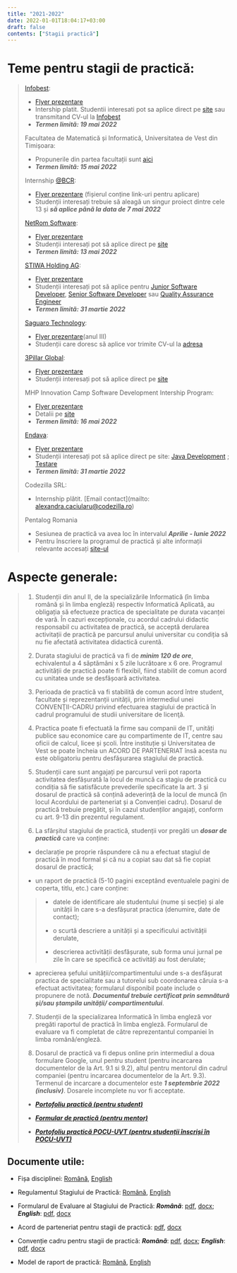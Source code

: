 ```yaml
---
title: "2021-2022"
date: 2022-01-01T18:04:17+03:00
draft: false
contents: ["Stagii practică"]
---
```

# Teme pentru stagii de practică:

> [Infobest](https://www.infobest.ro/):
>
> - [Flyer prezentare](https://drive.google.com/file/d/1AJ0aZizNNcCN8HxeExMw0D7QSnk8Gk75/view?usp=sharing)
> - Intership platit. Studentii interesati pot sa aplice direct pe [site](https://www.infobest.ro/careers/interships/software-development/) sau transmitand CV-ul la [Infobest](mailto:recruiting@infobest.ro)
> - ***Termen limită: 19 mai 2022***
>
> Facultatea de Matematică și Informatică, Universitatea de Vest din Timișoara:
>
> - Propunerile din partea facultații sunt [aici](https://drive.google.com/file/d/1GhgYlHJE0vEqfEoYjA6ZSzcHFBFLV4yd/view?usp=sharing)
> - ***Termen limită: 15 mai 2022***
>
> Internship [@BCR](https://www.bcr.ro/r):
>
> - [Flyer prezentare](https://drive.google.com/file/d/15BM91NIxVQp7EgS0OM5fQ_v4l-3EgQtT/view?usp=sharing) (fișierul conține link-uri pentru aplicare)
> - Studenții interesați trebuie să aleagă un singur proiect dintre cele 13 și ***să aplice până la data de 7 mai 2022***
>
> [NetRom Software](https://www.netromsoftware.ro/):
>
> - [Flyer prezentare](https://drive.google.com/file/d/1sEvy8fvp7EANfxG6t7dU5vzdb4Kg_hWR/view?usp=sharing)
> -  Studenții interesați pot să aplice direct pe [site](https://www.netromsoftware.ro/student-registration)
> - ***Termen limită: 13 mai 2022***
>
> [STIWA Holding AG](https://www.stiwa.com/en/):
>
> - [Flyer prezentare](https://drive.google.com/file/d/18urxLN4GcQRVOjHfwpYtRs8FqMW1xXNc/view?usp=sharing)
> - Studenții interesați pot să aplice pentru [Junior Software Developer](https://drive.google.com/file/d/1agt3GQfpdhl062_H1oxTw_g07Dbgc63x/view?usp=sharing), [Senior Software Developer](https://drive.google.com/file/d/19ayDBc2YYXLwhcnQ-s14mv90JtSCgNGR/view?usp=sharing) sau [Quality Assurance Engineer](https://drive.google.com/file/d/12c_j-dyJaDkBs6CCJYC6t7IKAO_6Gw_g/view?usp=sharing)
> - ***Termen limită: 31 martie 2022***
>
> [Saguaro Technology](https://www.saguarotech.net/):
>
> - [Flyer prezentare](https://drive.google.com/file/d/1OrSJG0527WMtXO2SFzHLimdghLEHHpqs/view?usp=sharing)(anul III)
> - Studenții care doresc să aplice vor trimite CV-ul la [adresa](hr@saguarotech.net)
>
> [3Pillar Global](https://www.3pillarglobal.com/):
>
> - [Flyer prezentare](https://drive.google.com/file/d/1NDgoJFI1XE9xcNRpbm-zSJPGW2n-GBPi/view?usp=sharing)
> - Studenții interesați pot să aplice direct pe [site](https://jobs.lever.co/3pillarglobal/8030712e-f4d2-42d1-aa64-2c7c0db49306)
>
> MHP Innovation Camp Software Development Intership Program:
>
> - [Flyer prezentare](https://drive.google.com/file/d/1VCqyVh6MFzPjVJf8gvhQqOTSG6iK6HOA/view?usp=sharing)
> - Detalii pe [site](https://jobs.mhp.com)
> - ***Termen limită: 16 mai 2022***
>
> [Endava](https://www.endava.com/en):
>
> - [Flyer prezentare](https://drive.google.com/file/d/1B-7ZXRUgpeVWSZbvPeJpbGt8_eR84NEW/view?usp=sharing)
> - Studenții interesați pot să aplice direct pe site: [Java Development](https://qr.page/g/2n0F4MWkPOP) ; [Testare](https://qr.page/g/2S1mI5S1mFs)
> - ***Termen limită: 31 martie 2022***
>
> Codezilla SRL:
>
> - Internship plătit. [Email contact](mailto: alexandra.caciularu@codezilla.ro)
>
> Pentalog Romania
>
> - Sesiunea de practică va avea loc în intervalul ***Aprilie - Iunie 2022***
> - Pentru înscriere la programul de practică și alte informații relevante accesați [site-ul](https://ww.pentalog.com/pregatit-pentru-maine/)

# Aspecte generale:

> 1. Studenții din anul II, de la specializările Informatică (în limba română și în limba engleză) respectiv Informatică Aplicată, au obligația să efectueze practica de specialitate pe durata vacanței de vară. În cazuri excepționale, cu acordul cadrului didactic responsabil cu activitatea de practică, se acceptă derularea activitații de practică pe parcursul anului universitar cu condiția să nu fie afectată activitatea didactică curentă.
>
> 2. Durata stagiului de practică va fi de ***minim 120 de ore***, echivalentul a 4 săptămâni x 5 zile lucrătoare x 6 ore. Programul activității de practică poate fi flexibil, fiind stabilit de comun acord cu unitatea unde se desfășoară activitatea.
>
> 3. Perioada de practică va fi stabilită de comun acord între student, facultate și reprezentanții unității, prin intermediul unei CONVENŢII-CADRU privind efectuarea stagiului de practică în cadrul programului de studii universitare de licenţă.
>
> 4. Practica poate fi efectuată la firme sau companii de IT, unități publice sau economice care au compartimente de IT, centre sau oficii de calcul, licee și școli. Între instituție și Universitatea de Vest se poate încheia un ACORD DE PARTENERIAT însă acesta nu este obligatoriu pentru desfășurarea stagiului de practică.
>
> 5. Studenții care sunt angajați pe parcursul verii pot raporta activitatea desfășurată la locul de muncă ca stagiu de practică cu condiția să fie satisfăcute prevederile specificate la art. 3 și dosarul de practică să conțină adeverință de la locul de muncă (în locul Acordului de parteneriat și a Convenției cadru). Dosarul de practică trebuie pregătit, și în cazul studenților angajați, conform cu art. 9-13 din prezentul regulament.
>
> 6. La sfârșitul stagiului de practică, studenții vor pregăti un ***dosar de practică*** care va conține:
>
> - declarație pe proprie răspundere că nu a efectuat stagiul de practică în mod formal și că nu a copiat sau dat să fie copiat dosarul de practică;
>
> - un raport de practică (5-10 pagini exceptând eventualele pagini de coperta, titlu, etc.) care conține:
>
>> - datele de identificare ale studentului (nume și secție) și ale unității în care s-a desfășurat practica (denumire, date de contact);
>>
>> - o scurtă descriere a unității și a specificului activității derulate,
>>
>> - descrierea activității desfășurate, sub forma unui jurnal pe zile în care se specifică ce activități au fost derulate;
>
> - aprecierea șefului unității/compartimentului unde s-a desfășurat practica de specialitate sau a tutorelui sub coordonarea căruia s-a efectuat activitatea; formularul disponibil poate include o propunere de notă. ***Documentul trebuie certificat prin semnătură și/sau ștampila unității/ compartimentului***.
> 7. Studenții de la specializarea Informatică în limba engleză vor pregăti raportul de practică în limba engleză. Formularul de evaluare va fi completat de către reprezentantul companiei în limba română/engleză.
>
> 8. Dosarul de practică va fi depus online prin intermediul a doua formulare Google, unul pentru student (pentru incarcarea documentelor de la Art. 9.1 si 9.2), altul pentru mentorul din cadrul companiei (pentru incarcarea documentelor de la Art. 9.3). Termenul de incarcare a documentelor este ***1 septembrie 2022 (inclusiv)***. Dosarele incomplete nu vor fi acceptate.
> - [***Portofoliu practică (pentru student)***](https://forms.gle/kbmEmmFUQMrHvwoJA)
>
> - [***Formular de practică (pentru mentor)***](https://forms.gle/iksjKMXNWki2YbjD9)
>
> - [***Portofoliu practică POCU-UVT (pentru studenții înscriși în POCU-UVT)***](https://forms.gle/ahBsPVoGiuKu6xW48)

## Documente utile:

 - Fișa disciplinei: [Română](https://drive.google.com/file/d/1jzYUfZXvbfXKKDjRf8uhfG_H8mZqjg7r/view?usp=sharing), [English](https://drive.google.com/file/d/1HMDpzaGxeWJb1TYeyWYnNkcIsNzSj1l-/view?usp=sharing)

 - Regulamentul Stagiului de Practică: [Română](https://drive.google.com/file/d/1NR3p5KRv60dks8eGwPbqkSbzipeDHelJ/view?usp=sharing), [English](https://drive.google.com/file/d/1I6lAgTqjX1LVztznGf5WAJyQ0F2_eyK5/view?usp=sharing)

 - Formularul  de Evaluare al Stagiului de Practică: ***Română***: [pdf](https://drive.google.com/file/d/1kefNJlXn1fkEQua01_aCshEk6c-6qMEc/view?usp=sharing), [docx](https://docs.google.com/document/d/1u38iuFNPUM3wvuaRvQnwMMuN1ZqxrYCN/edit?usp=sharing&ouid=105567782752039546173&rtpof=true&sd=true); ***English***: [pdf](https://drive.google.com/file/d/1iWVWr0tds8vrKionfzMlVFqugALN5zY9/view?usp=sharing), [docx](https://docs.google.com/document/d/1ABRPaO_SZUlRRv5zvhT0vqPkziQfHOKd/edit?usp=sharing&ouid=105567782752039546173&rtpof=true&sd=true)

 - Acord de parteneriat pentru stagii de practică: [pdf](https://drive.google.com/file/d/1l3a2m3nH1lkXurRp5F5NDjp75Y9Zkyde/view?usp=sharing), [docx](https://docs.google.com/document/d/1SsKms1V_KVlOnYQ3z2LOWLkx_kibbZHv/edit?usp=sharing&ouid=105567782752039546173&rtpof=true&sd=true)

 - Convenție cadru pentru stagii de practică: ***Română***: [pdf](https://drive.google.com/file/d/1IKZyqZxOC0kf6VPB4u1oWVXADkpAHlcu/view?usp=sharing), [docx](https://docs.google.com/document/d/1bNOM9uNLEZBwzOfRcwrdrp8RJNsC6q2c/edit?usp=sharing&ouid=105567782752039546173&rtpof=true&sd=true); ***English***: [pdf](https://drive.google.com/file/d/1Ey0uUd74lP1ie1GoTVKesUpSAFaEY7Mj/view?usp=sharing), [docx](https://docs.google.com/document/d/1DDWhgNPMK13XFcNUU0xiNYd3My5QOuF9/edit?usp=sharing&ouid=105567782752039546173&rtpof=true&sd=true)

 - Model de raport de practică: [Română](https://docs.google.com/document/d/1HZ-MAnsyAsbf9ki0kfmzWUV1aCRGMlBj/edit?usp=sharing&ouid=105567782752039546173&rtpof=true&sd=true), [English](https://docs.google.com/document/d/129kUqzwrn0fCQKiXmmIVJwzPaI-7HfbO/edit?usp=sharing&ouid=105567782752039546173&rtpof=true&sd=true)
